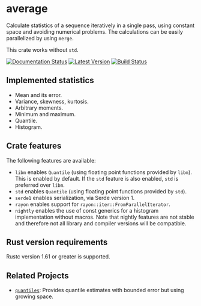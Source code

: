 # average

Calculate statistics of a sequence iteratively in a single pass, using
constant space and avoiding numerical problems. The calculations can be
easily parallelized by using `merge`.

This crate works without `std`.

[![Documentation Status]][docs.rs]
[![Latest Version]][crates.io]
[![Build Status]][actions]

[Documentation Status]: https://docs.rs/average/badge.svg
[docs.rs]: https://docs.rs/average
[Build Status]: https://github.com/vks/average/workflows/Tests/badge.svg?event=push
[actions]: https://github.com/vks/average/actions
[Latest Version]: https://img.shields.io/crates/v/average.svg
[crates.io]: https://crates.io/crates/average


## Implemented statistics

* Mean and its error.
* Variance, skewness, kurtosis.
* Arbitrary moments.
* Minimum and maximum.
* Quantile.
* Histogram.


## Crate features

The following features are available:

* `libm` enables `Quantile` (using floating point functions provided by `libm`).
  This is enabled by default. If the `std` feature is also enabled, `std` is
  preferred over `libm`.
* `std` enables `Quantile` (using floating point functions provided by `std`).
* `serde1` enables serialization, via Serde version 1.
* `rayon` enables support for `rayon::iter::FromParallelIterator`.
* `nightly` enables the use of const generics for a histogram implementation
  without macros. Note that nightly features are not stable and therefore not
  all library and compiler versions will be compatible.


## Rust version requirements

Rustc version 1.61 or greater is supported.

## Related Projects

* [`quantiles`](https://crates.io/crates/quantiles):
  Provides quantile estimates with bounded error but using growing space.
